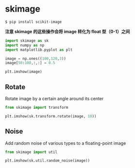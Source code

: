 # skimage
`$ pip install scikit-image`

**注意 skimage 的这些操作会将 image 转化为 float 型（0-1）之间**

```python
import skimage as sk
import numpy as np
import matplotlib.pyplot as plt

image = np.ones((100,120,3))
image[50:100,:,:] = 0.5

plt.imshow(image)
```

## Rotate
Rotate image by a certain angle around its center

```python
from skimage import transform

plt.imshow(sk.transform.rotate(image, 10))
```

## Noise
Add random noise of various types to a floating-point image

```python
from skimage import util

plt.imshow(sk.util.random_noise(image))
```

```python

```

```python

```
